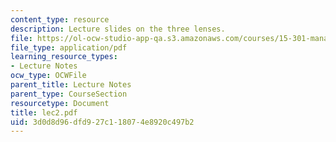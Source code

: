 ```yaml
---
content_type: resource
description: Lecture slides on the three lenses.
file: https://ol-ocw-studio-app-qa.s3.amazonaws.com/courses/15-301-managerial-psychology-fall-2006/3d0d8d96dfd927c118074e8920c497b2_lec2.pdf
file_type: application/pdf
learning_resource_types:
- Lecture Notes
ocw_type: OCWFile
parent_title: Lecture Notes
parent_type: CourseSection
resourcetype: Document
title: lec2.pdf
uid: 3d0d8d96-dfd9-27c1-1807-4e8920c497b2
---
```

